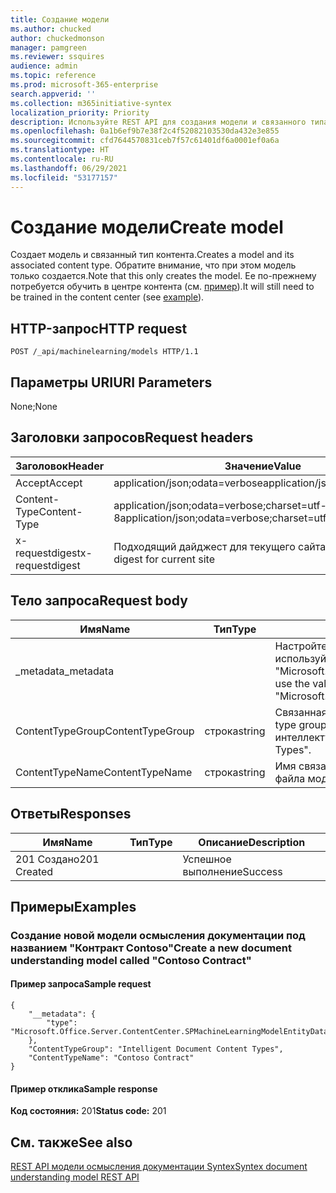 ```yaml
---
title: Создание модели
ms.author: chucked
author: chuckedmonson
manager: pamgreen
ms.reviewer: ssquires
audience: admin
ms.topic: reference
ms.prod: microsoft-365-enterprise
search.appverid: ''
ms.collection: m365initiative-syntex
localization_priority: Priority
description: Используйте REST API для создания модели и связанного типа контента.
ms.openlocfilehash: 0a1b6ef9b7e38f2c4f52082103530da432e3e855
ms.sourcegitcommit: cfd7644570831ceb7f57c61401df6a0001ef0a6a
ms.translationtype: HT
ms.contentlocale: ru-RU
ms.lasthandoff: 06/29/2021
ms.locfileid: "53177157"
---
```

# <a name="create-model"></a><span data-ttu-id="74319-103">Создание модели</span><span class="sxs-lookup"><span data-stu-id="74319-103">Create model</span></span>

<span data-ttu-id="74319-104">Создает модель и связанный тип контента.</span><span class="sxs-lookup"><span data-stu-id="74319-104">Creates a model and its associated content type.</span></span> <span data-ttu-id="74319-105">Обратите внимание, что при этом модель только создается.</span><span class="sxs-lookup"><span data-stu-id="74319-105">Note that this only creates the model.</span></span> <span data-ttu-id="74319-106">Ее по-прежнему потребуется обучить в центре контента (см. [пример](rest-createmodel-method.md#examples)).</span><span class="sxs-lookup"><span data-stu-id="74319-106">It will still need to be trained in the content center (see [example](rest-createmodel-method.md#examples)).</span></span>

## <a name="http-request"></a><span data-ttu-id="74319-107">HTTP-запрос</span><span class="sxs-lookup"><span data-stu-id="74319-107">HTTP request</span></span>

```
POST /_api/machinelearning/models HTTP/1.1
```
## <a name="uri-parameters"></a><span data-ttu-id="74319-108">Параметры URI</span><span class="sxs-lookup"><span data-stu-id="74319-108">URI Parameters</span></span>

<span data-ttu-id="74319-109">None;</span><span class="sxs-lookup"><span data-stu-id="74319-109">None</span></span>

## <a name="request-headers"></a><span data-ttu-id="74319-110">Заголовки запросов</span><span class="sxs-lookup"><span data-stu-id="74319-110">Request headers</span></span>

| <span data-ttu-id="74319-111">Заголовок</span><span class="sxs-lookup"><span data-stu-id="74319-111">Header</span></span> | <span data-ttu-id="74319-112">Значение</span><span class="sxs-lookup"><span data-stu-id="74319-112">Value</span></span> |
|--------|-------|
|<span data-ttu-id="74319-113">Accept</span><span class="sxs-lookup"><span data-stu-id="74319-113">Accept</span></span>|<span data-ttu-id="74319-114">application/json;odata=verbose</span><span class="sxs-lookup"><span data-stu-id="74319-114">application/json;odata=verbose</span></span>|
|<span data-ttu-id="74319-115">Content-Type</span><span class="sxs-lookup"><span data-stu-id="74319-115">Content-Type</span></span>|<span data-ttu-id="74319-116">application/json;odata=verbose;charset=utf-8</span><span class="sxs-lookup"><span data-stu-id="74319-116">application/json;odata=verbose;charset=utf-8</span></span>|
|<span data-ttu-id="74319-117">x-requestdigest</span><span class="sxs-lookup"><span data-stu-id="74319-117">x-requestdigest</span></span>|<span data-ttu-id="74319-118">Подходящий дайджест для текущего сайта</span><span class="sxs-lookup"><span data-stu-id="74319-118">The appropriate digest for current site</span></span>|

## <a name="request-body"></a><span data-ttu-id="74319-119">Тело запроса</span><span class="sxs-lookup"><span data-stu-id="74319-119">Request body</span></span>

|<span data-ttu-id="74319-120">Имя</span><span class="sxs-lookup"><span data-stu-id="74319-120">Name</span></span>    |<span data-ttu-id="74319-121">Тип</span><span class="sxs-lookup"><span data-stu-id="74319-121">Type</span></span>   |<span data-ttu-id="74319-122">Описание</span><span class="sxs-lookup"><span data-stu-id="74319-122">Description</span></span> |
|--------|-------|------------|
|<span data-ttu-id="74319-123">_metadata</span><span class="sxs-lookup"><span data-stu-id="74319-123">_metadata</span></span>|  |<span data-ttu-id="74319-124">Настройте метаданные объекта в SPO.</span><span class="sxs-lookup"><span data-stu-id="74319-124">Set the object meta on the SPO.</span></span> <span data-ttu-id="74319-125">Всегда используйте значение {"type": "Microsoft.Office.Server.ContentCenter.SPMachineLearningModelEntityData"}.</span><span class="sxs-lookup"><span data-stu-id="74319-125">Always use the value: {"type": "Microsoft.Office.Server.ContentCenter.SPMachineLearningModelEntityData"}.</span></span> |
|<span data-ttu-id="74319-126">ContentTypeGroup</span><span class="sxs-lookup"><span data-stu-id="74319-126">ContentTypeGroup</span></span>|<span data-ttu-id="74319-127">строка</span><span class="sxs-lookup"><span data-stu-id="74319-127">string</span></span>|<span data-ttu-id="74319-128">Связанная группа типов контента, относящаяся к модели.</span><span class="sxs-lookup"><span data-stu-id="74319-128">The associated content type group associated with the model.</span></span> <span data-ttu-id="74319-129">По умолчанию используется значение "Типы интеллектуального контента документа".</span><span class="sxs-lookup"><span data-stu-id="74319-129">Defaulted to "Intelligent Document Content Types".</span></span>|
|<span data-ttu-id="74319-130">ContentTypeName</span><span class="sxs-lookup"><span data-stu-id="74319-130">ContentTypeName</span></span>|<span data-ttu-id="74319-131">строка</span><span class="sxs-lookup"><span data-stu-id="74319-131">string</span></span>|<span data-ttu-id="74319-132">Имя связанного типа контента.</span><span class="sxs-lookup"><span data-stu-id="74319-132">The associated content type name.</span></span> <span data-ttu-id="74319-133">У созданного файла модели будет такое же имя.</span><span class="sxs-lookup"><span data-stu-id="74319-133">The created model file will have the same name.</span></span>|

## <a name="responses"></a><span data-ttu-id="74319-134">Ответы</span><span class="sxs-lookup"><span data-stu-id="74319-134">Responses</span></span>

| <span data-ttu-id="74319-135">Имя</span><span class="sxs-lookup"><span data-stu-id="74319-135">Name</span></span>   | <span data-ttu-id="74319-136">Тип</span><span class="sxs-lookup"><span data-stu-id="74319-136">Type</span></span>  | <span data-ttu-id="74319-137">Описание</span><span class="sxs-lookup"><span data-stu-id="74319-137">Description</span></span>|
|--------|-------|------------|
|<span data-ttu-id="74319-138">201 Создано</span><span class="sxs-lookup"><span data-stu-id="74319-138">201 Created</span></span>| |<span data-ttu-id="74319-139">Успешное выполнение</span><span class="sxs-lookup"><span data-stu-id="74319-139">Success</span></span>|

## <a name="examples"></a><span data-ttu-id="74319-140">Примеры</span><span class="sxs-lookup"><span data-stu-id="74319-140">Examples</span></span>

### <a name="create-a-new-document-understanding-model-called-contoso-contract"></a><span data-ttu-id="74319-141">Создание новой модели осмысления документации под названием "Контракт Contoso"</span><span class="sxs-lookup"><span data-stu-id="74319-141">Create a new document understanding model called "Contoso Contract"</span></span>

#### <a name="sample-request"></a><span data-ttu-id="74319-142">Пример запроса</span><span class="sxs-lookup"><span data-stu-id="74319-142">Sample request</span></span>

```
{
    "__metadata": {
        "type": "Microsoft.Office.Server.ContentCenter.SPMachineLearningModelEntityData"
    },
    "ContentTypeGroup": "Intelligent Document Content Types",
    "ContentTypeName": "Contoso Contract"
}
```

#### <a name="sample-response"></a><span data-ttu-id="74319-143">Пример отклика</span><span class="sxs-lookup"><span data-stu-id="74319-143">Sample response</span></span>

<span data-ttu-id="74319-144">**Код состояния:** 201</span><span class="sxs-lookup"><span data-stu-id="74319-144">**Status code:** 201</span></span>

## <a name="see-also"></a><span data-ttu-id="74319-145">См. также</span><span class="sxs-lookup"><span data-stu-id="74319-145">See also</span></span>

[<span data-ttu-id="74319-146">REST API модели осмысления документации Syntex</span><span class="sxs-lookup"><span data-stu-id="74319-146">Syntex document understanding model REST API</span></span>](syntex-model-rest-api.md)
